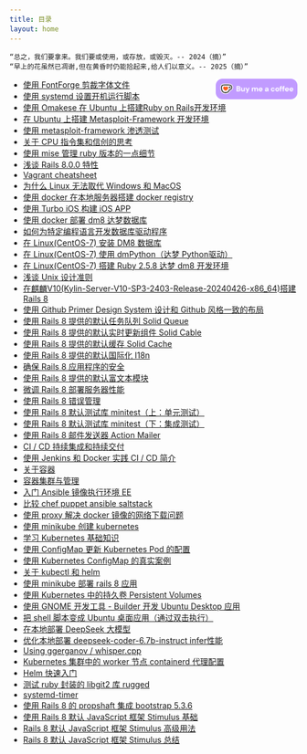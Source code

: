 ```yaml
---
title: 目录
layout: home
---
```


```
“总之，我们要拿来。我们要或使用，或存放，或毁灭。-- 2024（摘）”
“早上的花虽然已凋谢,但在黄昏时仍能拾起来,给人们以意义。-- 2025（摘）”
```

<div style="float: right;">
    <a href='https://ko-fi.com/E1E612C7I5' target='_blank'>
        <img height='36' style='border:0px;height:36px;' src='assets/images/kofi4.webp' border='0' alt='Buy Me a Coffee at ko-fi.com' />
    </a>
</div>

+ [使用 FontForge 剪裁字体文件](posts/2024-11-11-FontForge)
+ [使用 systemd 设置开机运行脚本](posts/2024-11-12-Linux-startup-script)
+ [使用 Omakese 在 Ubuntu 上搭建Ruby on Rails开发环境](posts/2024-11-13-rails-dev-ubuntu)
+ [在 Ubuntu 上搭建 Metasploit-Framework 开发环境](posts/2024-11-16-msf-development)
+ [使用 metasploit-framework 渗透测试](posts/2024-11-17-msf-beginning)
+ [关于 CPU 指令集和信创的思考](posts/2024-11-18-CPU-ISA)
+ [使用 mise 管理 ruby 版本的一点细节](posts/2024-11-20-mise-ruby-version)
+ [浅谈 Rails 8.0.0 特性](posts/2024-11-20-whats-new-of-rails8)
+ [Vagrant cheatsheet](posts/2024-11-21-regain-vagrant)
+ [为什么 Linux 无法取代 Windows 和 MacOS](posts/2024-11-22-why-linux-cant-kill-windows)
+ [使用 docker 在本地服务器搭建 docker registry](posts/2024-11-24-create-docker-registry-on-localhost)
+ [使用 Turbo iOS 构建 iOS APP](posts/2024-11-25-use-turbo-ios-framework)
+ [使用 docker 部署 dm8 达梦数据库](posts/2024-11-27-dm8-docker)
+ [如何为特定编程语言开发数据库驱动程序](posts/2024-11-28-how-dev-db-driver-special-lang)
+ [在 Linux(CentOS-7) 安装 DM8 数据库](posts/2024-12-02-install-DM8-Linux)
+ [在 Linux(CentOS-7) 使用 dmPython（达梦 Python驱动）](posts/2024-12-03-linux-dmPython)
+ [在 Linux(CentOS-7) 搭建 Ruby 2.5.8 达梦 dm8 开发环境](posts/2024-12-04-ruby-dm8-centos7)
+ [浅谈 Unix 设计准则](posts/2024-12-16-Unix-design-principle)
+ [在麒麟V10(Kylin-Server-V10-SP3-2403-Release-20240426-x86_64)搭建 Rails 8](posts/2024-12-23-Kylin-V10-rails8)
+ [使用 Github Primer Design System 设计和 Github 风格一致的布局](posts/2025-01-01-github-primer-design-system-rails)
+ [使用 Rails 8 提供的默认任务队列 Solid Queue](posts/2025-01-03-using-solid-queue-of-rails-8)
+ [使用 Rails 8 提供的默认实时更新组件 Solid Cable](posts/2025-01-05-using-solid-cable-of-rails-8)
+ [使用 Rails 8 提供的默认缓存 Solid Cache](posts/2025-01-06-using-solid-cache-of-rails-8)
+ [使用 Rails 8 提供的默认国际化 I18n](posts/2025-01-09-using-i18n-of-rails-8)
+ [确保 Rails 8 应用程序的安全](posts/2025-01-10-securing-rails-8-application)
+ [使用 Rails 8 提供的默认富文本模块](posts/2025-01-13-using-action-text-of-rails-8)
+ [微调 Rails 8 部署服务器性能](posts/2025-01-14-tuning-performance-for-rails-8-deployment)
+ [使用 Rails 8 错误管理](posts/2025-01-15-using-rails-error-management)
+ [使用 Rails 8 默认测试库 minitest（上：单元测试）](posts/2025-01-20-testing-rails-application-up)
+ [使用 Rails 8 默认测试库 minitest（下：集成测试）](posts/2025-01-21-testing-rails-application-down)
+ [使用 Rails 8 邮件发送器 Action Mailer](posts/2025-01-23-using-rails-action-mailer)
+ [CI / CD 持续集成和持续交付](posts/2025-02-06-ci-cd)
+ [使用 Jenkins 和 Docker 实践 CI / CD 简介](posts/2025-02-07-jenkins-docker-ci-cd)
+ [关于容器](posts/2025-02-08-about-container)
+ [容器集群与管理](posts/2025-02-09-containers-cluster-and-management)
+ [入门 Ansible 镜像执行环境 EE](posts/2025-02-10-ansible-get-started)
+ [比较 chef puppet ansible saltstack](posts/2025-02-11-compare-chef-puppet-ansible-saltstack)
+ [使用 proxy 解决 docker 镜像的网络下载问题](posts/2025-02-18-container-proxy)
+ [使用 minikube 创建 kubernetes](posts/2025-02-19-hello-minikube)
+ [学习 Kubernetes 基础知识](posts/2025-02-20-kubernetes-basics)
+ [使用 ConfigMap 更新 Kubernetes Pod 的配置](posts/2025-02-21-using-configmap-to-config-pod)
+ [使用 Kubernetes ConfigMap 的真实案例](posts/2025-02-22-configmap-real-world-example)
+ [关于 kubectl 和 helm](posts/2025-02-22-about-kubectl-and-helm)
+ [使用 minikube 部署 rails 8 应用](posts/2025-02-23-deploy-rails-8-to-minikube)
+ [使用 Kubernetes 中的持久卷 Persistent Volumes](posts/2025-02-24-using-kubernetes-persistent-volumes)
+ [使用 GNOME 开发工具 - Builder 开发 Ubuntu Desktop 应用](posts/2025-03-01-using-gnome-builder-develop-ubuntu-desktop-app)
+ [把 shell 脚本变成 Ubuntu 桌面应用（通过双击执行）](posts/2025-03-03-make-shell-to-ubuntu-desktop-app)
+ [在本地部署 DeepSeek 大模型](posts/2025-03-04-deploy-deepseek-locally)
+ [优化本地部署 deepseek-coder-6.7b-instruct infer性能](posts/2025-03-04-optimize-deepseek-coder-6.7b-instruct-infer)
+ [Using ggerganov / whisper.cpp](posts/2025-03-07-using-whisper-cpp)
+ [Kubernetes 集群中的 worker 节点 containerd 代理配置](posts/2025-03-10-kubernetes-the-hard-way)
+ [Helm 快速入门](posts/2025-03-19-helm-quick-start)
+ [测试 ruby 封装的 libgit2 库 rugged](posts/2025-03-25-test-rugge-gem)
+ [systemd-timer](posts/2025-04-24.systemd-timer)
+ [使用 Rails 8 的 propshaft 集成 bootstrap 5.3.6](posts/2025-06-16-using-rails-8-propshaft-integrate-bootstrap-5)
+ [使用 Rails 8 默认 JavaScript 框架 Stimulus 基础](posts/2025-06-17-using-hotwire-stimulus-of-rails-8)
+ [Rails 8 默认 JavaScript 框架 Stimulus 高级用法](posts/2025-06-18-hotwire-stimulus-advanced)
+ [Rails 8 默认 JavaScript 框架 Stimulus 总结](posts/2025-06-19-hotwire-stimulus-conclution)
